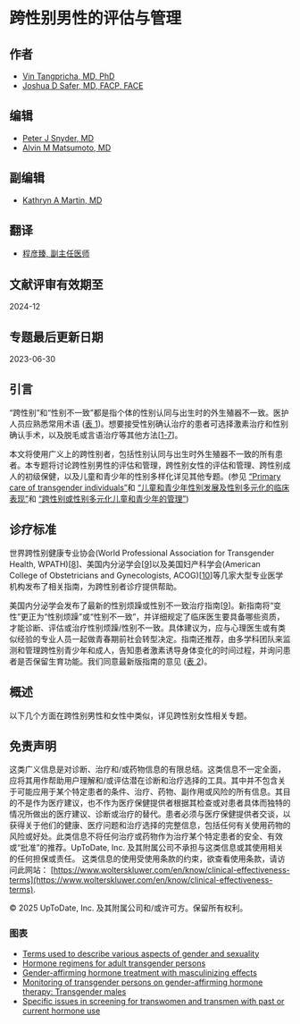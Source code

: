 # 跨性别男性的评估与管理

## 作者
- [Vin Tangpricha, MD, PhD](https://www.uptodate.com/contents/zh-Hans/transgender-men-evaluation-and-management/contributors)
- [Joshua D Safer, MD, FACP, FACE](https://www.uptodate.com/contents/zh-Hans/transgender-men-evaluation-and-management/contributors)

## 编辑
- [Peter J Snyder, MD](https://www.uptodate.com/contents/zh-Hans/transgender-men-evaluation-and-management/contributors)
- [Alvin M Matsumoto, MD](https://www.uptodate.com/contents/zh-Hans/transgender-men-evaluation-and-management/contributors)

## 副编辑
- [Kathryn A Martin, MD](https://www.uptodate.com/contents/zh-Hans/transgender-men-evaluation-and-management/contributors)

## 翻译
- [程彦臻, 副主任医师](https://www.uptodate.com/contents/zh-Hans/transgender-men-evaluation-and-management/contributors)

## 文献评审有效期至
2024-12

## 专题最后更新日期
2023-06-30

## 引言
“跨性别”和“性别不一致”都是指个体的性别认同与出生时的外生殖器不一致。医护人员应熟悉常用术语 ([表 1](https://www.uptodate.com/contents/zh-Hans/transgender-men-evaluation-and-management#subscribeMessage))。想要接受性别确认治疗的患者可选择激素治疗和性别确认手术，以及脱毛或言语治疗等其他方法\[[1-7](https://www.uptodate.com/contents/zh-Hans/transgender-men-evaluation-and-management/abstract/1-7)\]。

本文将使用广义上的跨性别者，包括性别认同与出生时外生殖器不一致的所有患者。本专题将讨论跨性别男性的评估和管理，跨性别女性的评估和管理、跨性别成人的初级保健，以及儿童和青少年的性别多样化详见其他专题。(参见 [“Primary care of transgender individuals”](https://www.uptodate.com/contents/primary-care-of-transgender-individuals?topicRef=109911&source=see_link)和 [“儿童和青少年性别发展及性别多元化的临床表现”](https://www.uptodate.com/contents/zh-Hans/gender-development-and-clinical-presentation-of-gender-diversity-in-children-and-adolescents?topicRef=109911&source=see_link)和 [“跨性别或性别多元化儿童和青少年的管理”](https://www.uptodate.com/contents/zh-Hans/management-of-transgender-and-gender-diverse-children-and-adolescents?topicRef=109911&source=see_link))

## 诊疗标准
世界跨性别健康专业协会(World Professional Association for Transgender Health, WPATH)\[[8](https://www.uptodate.com/contents/zh-Hans/transgender-men-evaluation-and-management/abstract/8)\]、美国内分泌学会\[[9](https://www.uptodate.com/contents/zh-Hans/transgender-men-evaluation-and-management/abstract/9)\]以及美国妇产科学会(American College of Obstetricians and Gynecologists, ACOG)\[[10](https://www.uptodate.com/contents/zh-Hans/transgender-men-evaluation-and-management/abstract/10)\]等几家大型专业医学机构发布了相关指南，为跨性别者诊疗提供帮助。

美国内分泌学会发布了最新的性别烦躁或性别不一致治疗指南\[[9](https://www.uptodate.com/contents/zh-Hans/transgender-men-evaluation-and-management/abstract/9)\]。新指南将“变性”更正为“性别烦躁”或“性别不一致”，并详细规定了临床医生要具备哪些资质，才能诊断、评估或治疗性别烦躁/性别不一致。具体建议为，应与心理医生或有类似经验的专业人员一起做青春期前社会转型决定。指南还推荐，由多学科团队来监测和管理跨性别青少年和成人，告知患者激素诱导身体变化的时间过程，并询问患者是否保留生育功能。我们同意最新版指南的意见 ([表 2](https://www.uptodate.com/contents/zh-Hans/transgender-men-evaluation-and-management#subscribeMessage))。

## 概述
以下几个方面在跨性别男性和女性中类似，详见跨性别女性相关专题。

## 免责声明
这类广义信息是对诊断、治疗和/或药物信息的有限总结。这类信息不一定全面，应将其用作帮助用户理解和/或评估潜在诊断和治疗选择的工具。其中并不包含关于可能应用于某个特定患者的条件、治疗、药物、副作用或风险的所有信息。其目的不是作为医疗建议，也不作为医疗保健提供者根据其检查或对患者具体而独特的情况所做出的医疗建议、诊断或治疗的替代。患者必须与医疗保健提供者交谈，以获得关于他们的健康、医疗问题和治疗选择的完整信息，包括任何有关使用药物的风险或好处。此类信息不将任何治疗或药物作为治疗某个特定患者的安全、有效或“批准”的推荐。UpToDate, Inc. 及其附属公司不承担与这类信息或其使用相关的任何担保或责任。 这类信息的使用受使用条款的约束，欲查看使用条款，请访问此网站： [https://www.wolterskluwer.com/en/know/clinical-effectiveness-terms](https://www.wolterskluwer.com/en/know/clinical-effectiveness-terms). 

© 2025 UpToDate, Inc. 及其附属公司和/或许可方。保留所有权利。

### 图表
- [Terms used to describe various aspects of gender and sexuality](https://www.uptodate.com/contents/image?imageKey=ENDO/86993&source=graphics_gallery&topicKey=109911)
- [Hormone regimens for adult transgender persons](https://www.uptodate.com/contents/image?imageKey=ENDO/69460&source=graphics_gallery&topicKey=109911)
- [Gender-affirming hormone treatment with masculinizing effects](https://www.uptodate.com/contents/image?imageKey=ENDO/75101&source=graphics_gallery&topicKey=109911)
- [Monitoring of transgender persons on gender-affirming hormone therapy: Transgender males](https://www.uptodate.com/contents/image?imageKey=ENDO/78811&source=graphics_gallery&topicKey=109911)
- [Specific issues in screening for transwomen and transmen with past or current hormone use](https://www.uptodate.com/contents/image?imageKey=PC/102596&source=graphics_gallery&topicKey=109911)